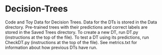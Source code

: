 # Decision-Trees
Code and Toy Data for Decision Trees.
Data for the DTs is stored in the Data directory.
Pre-trained trees with their predictions and correct labels are stored in the Saved Trees directory.
To create a new DT, run DT.py (instructions at the top of the file).
To test a DT using its predictions, run CheckDT.py (instructions at the top of the file).
See metrics.txt for information about how previous DTs have run.
